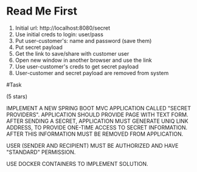 # Read Me First
1. Initial url: http://localhost:8080/secret
2. Use initial creds to login: user/pass
3. Put user-customer's: name and password (save them)
4. Put secret payload
5. Get the link to save/share with customer user
6. Open new window in another browser and use the link
7. Use user-customer's creds to get secret payload
8. User-customer and secret payload are removed from system

#Task

(5 stars)

IMPLEMENT A NEW SPRING BOOT MVC APPLICATION CALLED "SECRET PROVIDERS". APPLICATION SHOULD PROVIDE PAGE WITH TEXT FORM. 
AFTER SENDING A SECRET, APPLICATION MUST GENERATE UNIQ LINK ADDRESS, TO PROVIDE ONE-TIME ACCESS TO SECRET INFORMATION. 
AFTER THIS INFORMATION MUST BE REMOVED FROM APPLICATION.

USER (SENDER AND RECIPIENT) MUST BE AUTHORIZED AND HAVE "STANDARD" PERMISSION.

USE DOCKER CONTAINERS TO IMPLEMENT SOLUTION.


